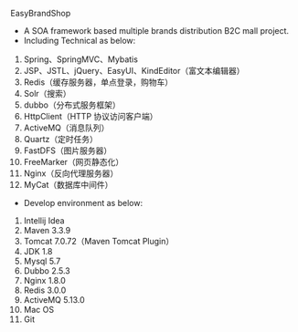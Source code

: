 EasyBrandShop 
- A SOA framework based multiple brands distribution B2C mall project.
- Including Technical as below:
1.	Spring、SpringMVC、Mybatis
2.	JSP、JSTL、jQuery、EasyUI、KindEditor（富文本编辑器）
3.	Redis（缓存服务器，单点登录，购物车）
4.	Solr（搜索）
5.	dubbo（分布式服务框架）
6.	HttpClient（HTTP 协议访问客户端）
7.	ActiveMQ（消息队列）
8.	Quartz（定时任务）
9.	FastDFS（图片服务器）
10.	FreeMarker（网页静态化）
11.	Nginx（反向代理服务器）
12.	MyCat（数据库中间件）
- Develop environment as below:
1.	Intellij Idea 
2.	Maven 3.3.9
3.	Tomcat 7.0.72（Maven Tomcat Plugin）
4.	JDK 1.8
5.	Mysql 5.7
6.	Dubbo 2.5.3
7.	Nginx 1.8.0
8.	Redis 3.0.0
9.	ActiveMQ 5.13.0
10.	Mac OS
11.	Git


